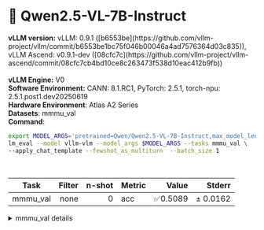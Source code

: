 # 🎯 Qwen2.5-VL-7B-Instruct
  <div>
    <strong>vLLM version:</strong> vLLM: 0.9.1 ([b6553be](https://github.com/vllm-project/vllm/commit/b6553be1bc75f046b00046a4ad7576364d03c835)), vLLM Ascend: v0.9.1-dev ([08cfc7c](https://github.com/vllm-project/vllm-ascend/commit/08cfc7cb4bd10ce8c263473f538d10eac412b9fb))<br>
  <br>
  </div>
  <div>
      <strong>vLLM Engine:</strong> V0 <br>
  </div>
  <div>
      <strong>Software Environment:</strong> CANN: 8.1.RC1, PyTorch: 2.5.1, torch-npu: 2.5.1.post1.dev20250619 <br>
  </div>
  <div>
      <strong>Hardware Environment</strong>: Atlas A2 Series <br>
  </div>
  <div>
      <strong>Datasets</strong>: mmmu_val <br>
  </div>
  <div>
      <strong>Command</strong>: 

  ```bash
  export MODEL_ARGS='pretrained=Qwen/Qwen2.5-VL-7B-Instruct,max_model_len=8192,dtype=auto,tensor_parallel_size=4,max_images=2'
lm_eval --model vllm-vlm --model_args $MODEL_ARGS --tasks mmmu_val \ 
--apply_chat_template --fewshot_as_multiturn  --batch_size 1
  ```
  </div>
  <div>&nbsp;</div>
  
| Task                  | Filter | n-shot | Metric   | Value   | Stderr |
|-----------------------|-------:|-------:|----------|--------:|-------:|
| mmmu_val                              | none   | 0      | acc    | ✅0.5089 | ± 0.0162 |
<details>
<summary>mmmu_val details</summary>

| Task                  | Filter | n-shot | Metric   | Value   | Stderr |
|-----------------------|-------:|-------:|----------|--------:|-------:|
| mmmu_val                              | none   | 0      | acc    | ✅0.5089 | ± 0.0162 |
| - Art and Design                      | none   | 0      | acc    | 0.6750 | ± 0.0421 |
| - Art                                 | none   | 0      | acc    | 0.6667 | ± 0.0875 |
| - Art Theory                          | none   | 0      | acc    | 0.8333 | ± 0.0692 |
| - Design                              | none   | 0      | acc    | 0.7000 | ± 0.0851 |
| - Music                               | none   | 0      | acc    | 0.5000 | ± 0.0928 |
| - Business                            | none   | 0      | acc    | 0.4133 | ± 0.0404 |
| - Accounting                          | none   | 0      | acc    | 0.4333 | ± 0.0920 |
| - Economics                           | none   | 0      | acc    | 0.5333 | ± 0.0926 |
| - Finance                             | none   | 0      | acc    | 0.3333 | ± 0.0875 |
| - Manage                              | none   | 0      | acc    | 0.3333 | ± 0.0875 |
| - Marketing                           | none   | 0      | acc    | 0.4333 | ± 0.0920 |
| - Health and Medicine                 | none   | 0      | acc    | 0.5600 | ± 0.0408 |
| - Basic Medical Science               | none   | 0      | acc    | 0.6000 | ± 0.0910 |
| - Clinical Medicine                   | none   | 0      | acc    | 0.5333 | ± 0.0926 |
| - Diagnostics and Laboratory Medicine | none   | 0      | acc    | 0.4333 | ± 0.0920 |
| - Pharmacy                            | none   | 0      | acc    | 0.6000 | ± 0.0910 |
| - Public Health                       | none   | 0      | acc    | 0.6333 | ± 0.0895 |
| - Humanities and Social Science       | none   | 0      | acc    | 0.7000 | ± 0.0413 |
| - History                             | none   | 0      | acc    | 0.7000 | ± 0.0851 |
| - Literature                          | none   | 0      | acc    | 0.8333 | ± 0.0692 |
| - Psychology                          | none   | 0      | acc    | 0.7333 | ± 0.0821 |
| - Sociology                           | none   | 0      | acc    | 0.5333 | ± 0.0926 |
| - Science                             | none   | 0      | acc    | 0.4000 | ± 0.0406 |
| - Biology                             | none   | 0      | acc    | 0.3667 | ± 0.0895 |
| - Chemistry                           | none   | 0      | acc    | 0.3667 | ± 0.0895 |
| - Geography                           | none   | 0      | acc    | 0.4333 | ± 0.0920 |
| - Math                                | none   | 0      | acc    | 0.4333 | ± 0.0920 |
| - Physics                             | none   | 0      | acc    | 0.4000 | ± 0.0910 |
| - Tech and Engineering                | none   | 0      | acc    | 0.4143 | ± 0.0341 |
| - Agriculture                         | none   | 0      | acc    | 0.5333 | ± 0.0926 |
| - Architecture and Engineering        | none   | 0      | acc    | 0.4333 | ± 0.0920 |
| - Computer Science                    | none   | 0      | acc    | 0.4333 | ± 0.0920 |
| - Electronics                         | none   | 0      | acc    | 0.3333 | ± 0.0875 |
| - Energy and Power                    | none   | 0      | acc    | 0.2667 | ± 0.0821 |
| - Materials                           | none   | 0      | acc    | 0.4333 | ± 0.0920 |
| - Mechanical Engineering              | none   | 0      | acc    | 0.4667 | ± 0.0926 |
</details>

